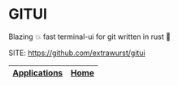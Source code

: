 # GITUI

 Blazing 💥 fast terminal-ui for git written in rust 🦀

 SITE: https://github.com/extrawurst/gitui

 | [Applications](https://portable-linux-apps.github.io/apps.html) | [Home](https://portable-linux-apps.github.io)
 | --- | --- |
